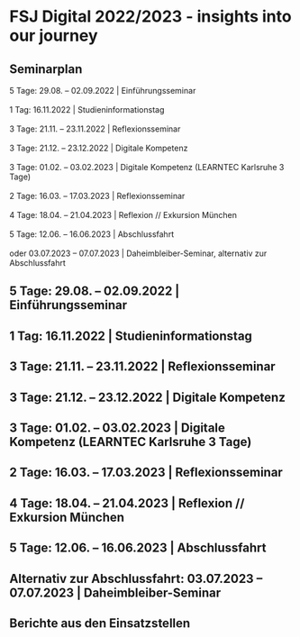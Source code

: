 # FSJ Digital 2022/2023 - insights into our journey
## **Seminarplan**
5 Tage: 29.08. – 02.09.2022 | Einführungsseminar <br><br>
1 Tag: 16.11.2022 | Studieninformationstag <br><br>
3 Tage: 21.11. – 23.11.2022 | Reflexionsseminar <br><br>
3 Tage: 21.12. – 23.12.2022 | Digitale Kompetenz <br><br>
3 Tage: 01.02. – 03.02.2023 | Digitale Kompetenz (LEARNTEC Karlsruhe 3 Tage) <br><br> 
2 Tage: 16.03. – 17.03.2023 | Reflexionsseminar <br><br>
4 Tage: 18.04. – 21.04.2023 | Reflexion // Exkursion München <br><br>
5 Tage: 12.06. – 16.06.2023 | Abschlussfahrt <br><br>
oder 03.07.2023 – 07.07.2023 | Daheimbleiber-Seminar, alternativ zur Abschlussfahrt 
## **5 Tage: 29.08. – 02.09.2022 | Einführungsseminar**
## **1 Tag: 16.11.2022 | Studieninformationstag**
## **3 Tage: 21.11. – 23.11.2022 | Reflexionsseminar**
## **3 Tage: 21.12. – 23.12.2022 | Digitale Kompetenz**
## **3 Tage: 01.02. – 03.02.2023 | Digitale Kompetenz (LEARNTEC Karlsruhe 3 Tage)**
## **2 Tage: 16.03. – 17.03.2023 | Reflexionsseminar**
## **4 Tage: 18.04. – 21.04.2023 | Reflexion // Exkursion München**
## **5 Tage: 12.06. – 16.06.2023 | Abschlussfahrt**
## **Alternativ zur Abschlussfahrt: 03.07.2023 – 07.07.2023 | Daheimbleiber-Seminar**
## **Berichte aus den Einsatzstellen**
